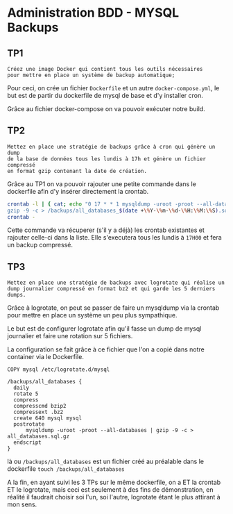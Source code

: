 # Administration BDD - MYSQL Backups 

## TP1 

```
Créez une image Docker qui contient tous les outils nécessaires
pour mettre en place un système de backup automatique;
```

Pour ceci, on crée un fichier `Dockerfile` et un autre `docker-compose.yml`, le but est de partir du dockerfile de mysql de base et d'y installer cron.

Grâce au fichier docker-compose on va pouvoir exécuter notre build.

## TP2

```
Mettez en place une stratégie de backups grâce à cron qui génère un dump 
de la base de données tous les lundis à 17h et génère un fichier compressé 
en format gzip contenant la date de création.
```

Grâce au TP1 on va pouvoir rajouter une petite commande dans le dockerfile afin d'y insérer directement la crontab.

```bash
crontab -l | { cat; echo "0 17 * * 1 mysqldump -uroot -proot --all-databases | 
gzip -9 -c > /backups/all_databases_$(date +\%Y-\%m-\%d-\%H:\%M:\%S).sql.gz"; } | 
crontab -
```

Cette commande va récuperer (s'il y a déjà) les crontab existantes et rajouter celle-ci dans la liste.
Elle s'executera tous les lundis à `17H00` et fera un backup compressé.


## TP3

```
Mettez en place une stratégie de backups avec logrotate qui réalise un 
dump journalier compressé en format bz2 et qui garde les 5 derniers dumps.
```

Grâce à logrotate, on peut se passer de faire un mysqldump via la crontab pour mettre en place un système un peu plus sympathique.

Le but est de configurer logrotate afin qu'il fasse un dump de mysql journalier et faire une rotation sur 5 fichiers.

La configuration se fait grâce à ce fichier que l'on a copié dans notre container via le Dockerfile.

`COPY mysql /etc/logrotate.d/mysql`

```
/backups/all_databases {
  daily
  rotate 5
  compress
  compresscmd bzip2
  compressext .bz2
  create 640 mysql mysql
  postrotate
      mysqldump -uroot -proot --all-databases | gzip -9 -c > all_databases.sql.gz
  endscript
}
```

là ou `/backups/all_databases` est un fichier créé au préalable dans le dockerfile `touch /backups/all_databases`


A la fin, en ayant suivi les 3 TPs sur le même dockerfile, on a ET la crontab ET le logrotate, mais ceci est seulement à des fins de démonstration, en réalité il faudrait choisir soi l'un, soi l'autre, logrotate étant le plus attirant à mon sens.